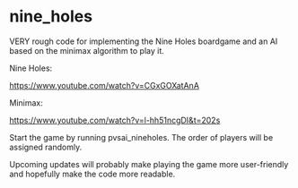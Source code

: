 # nine_holes

VERY rough code for implementing the Nine Holes boardgame and an AI based on the 
minimax algorithm to play it. 

Nine Holes:

https://www.youtube.com/watch?v=CGxGOXatAnA

Minimax:

https://www.youtube.com/watch?v=l-hh51ncgDI&t=202s

Start the game by running pvsai_nineholes. The order of players will be assigned
randomly. 

Upcoming updates will probably make playing the game more user-friendly and hopefully 
make the code more readable. 


